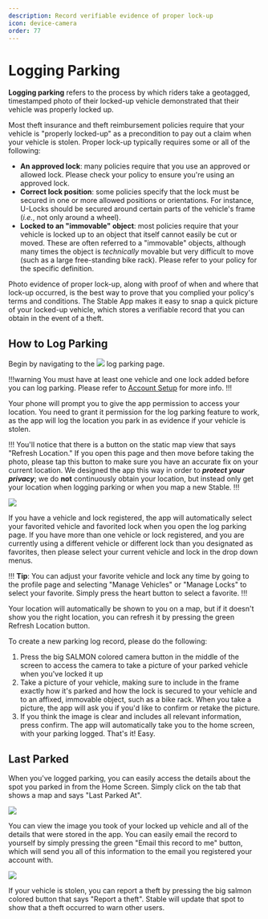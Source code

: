 ```yaml
---
description: Record verifiable evidence of proper lock-up
icon: device-camera
order: 77
---
```


# Logging Parking

**Logging parking** refers to the process by which riders take a geotagged, timestamped photo of their locked-up vehicle demonstrated that their vehicle was properly locked up.

Most theft insurance and theft reimbursement policies require that your vehicle is "properly locked-up" as a precondition to pay out a claim when your vehicle is stolen. Proper lock-up typically requires some or all of the following:

- **An approved lock**: many policies require that you use an approved or allowed lock. Please check your policy to ensure you're using an approved lock.
- **Correct lock position**: some policies specify that the lock must be secured in one or more allowed positions or orientations. For instance, U-Locks should be secured around certain parts of the vehicle's frame (_i.e._, not only around a wheel).
- **Locked to an "immovable" object**: most policies require that your vehicle is locked up to an object that itself cannot easily be cut or moved. These are often referred to a "immovable" objects, although many times the object is _technically_ movable but very difficult to move (such as a large free-standing bike rack). Please refer to your policy for the specific definition.

Photo evidence of proper lock-up, along with proof of when and where that lock-up occurred, is the best way to prove that you complied your policy's terms and conditions. The Stable App makes it easy to snap a quick picture of your locked-up vehicle, which stores a verifiable record that you can obtain in the event of a theft.

## How to Log Parking

Begin by navigating to the ![](../static/icons/icon-nav-log-parking.png) log parking page.

!!!warning
You must have at least one vehicle and one lock added before you can log parking. Please refer to [Account Setup](account-setup.md) for more info.
!!!

Your phone will prompt you to give the app permission to access your location. You need to grant it permission for the log parking feature to work, as the app will log the location you park in as evidence if your vehicle is stolen.

!!!
You'll notice that there is a button on the static map view that says "Refresh Location." If you open this page and then move before taking the photo, please tap this button to make sure you have an accurate fix on your current location. We designed the app this way in order to ***protect your privacy***; we do **not** continuously obtain your location, but instead only get your location when logging parking or when you map a new Stable.
!!!

![](../static/screenshots/logging-parking/log-parking-page.png)

If you have a vehicle and lock registered, the app will automatically select your favorited vehicle and favorited lock when you open the log parking page. If you have more than one vehicle or lock registered, and you are currently using a different vehicle or different lock than you designated as favorites, then please select your current vehicle and lock in the drop down menus.

!!!
**Tip**: You can adjust your favorite vehicle and lock any time by going to the profile page and selecting "Manage Vehicles" or "Manage Locks" to select your favorite. Simply press the heart button to select a favorite.
!!!

Your location will automatically be shown to you on a map, but if it doesn't show you the right location, you can refresh it by pressing the green Refresh Location button.

To create a new parking log record, please do the following:

1. Press the big SALMON colored camera button in the middle of the screen to access the camera to take a picture of your parked vehicle when you've locked it up
2. Take a picture of your vehicle, making sure to include in the frame exactly how it's parked and how the lock is secured to your vehicle and to an affixed, immovable object, such as a bike rack. When you take a picture, the app will ask you if you'd like to confirm or retake the picture.
3. If you think the image is clear and includes all relevant information, press confirm. The app will automatically take you to the home screen, with your parking logged. That's it! Easy.

## Last Parked

When you've logged parking, you can easily access the details about the spot you parked in from the Home Screen. Simply click on the tab that shows a map and says "Last Parked At".

![](../static/screenshots/logging-parking/home-page.png)

You can view the image you took of your locked up vehicle and all of the details that were stored in the app. You can easily email the record to yourself by simply pressing the green "Email this record to me" button, which will send you all of this information to the email you registered your account with.

![](../static/screenshots/logging-parking/last-parked-page.png)

If your vehicle is stolen, you can report a theft by pressing the big salmon colored button that says "Report a theft". Stable will update that spot to show that a theft occurred to warn other users.
